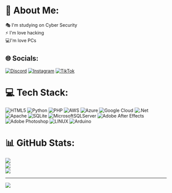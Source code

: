 # 💫 About Me:
🎭 I'm studying on Cyber Security<br>⚡ I'm love hacking<br>💻I'm love PCs


## 🌐 Socials:
[![Discord](https://img.shields.io/badge/Discord-%237289DA.svg?logo=discord&logoColor=white)](https://discord.gg/https://discord.gg/62GtGC9m) [![Instagram](https://img.shields.io/badge/Instagram-%23E4405F.svg?logo=Instagram&logoColor=white)](https://instagram.com/forsasuke.root) [![TikTok](https://img.shields.io/badge/TikTok-%23000000.svg?logo=TikTok&logoColor=white)](https://tiktok.com/@forsasuke01) 

# 💻 Tech Stack:
![HTML5](https://img.shields.io/badge/html5-%23E34F26.svg?style=flat&logo=html5&logoColor=white) ![Python](https://img.shields.io/badge/python-3670A0?style=flat&logo=python&logoColor=ffdd54) ![PHP](https://img.shields.io/badge/php-%23777BB4.svg?style=flat&logo=php&logoColor=white) ![AWS](https://img.shields.io/badge/AWS-%23FF9900.svg?style=flat&logo=amazon-aws&logoColor=white) ![Azure](https://img.shields.io/badge/azure-%230072C6.svg?style=flat&logo=azure-devops&logoColor=white) ![Google Cloud](https://img.shields.io/badge/Google%20Cloud-%234285F4.svg?style=flat&logo=google-cloud&logoColor=white) ![.Net](https://img.shields.io/badge/.NET-5C2D91?style=flat&logo=.net&logoColor=white) ![Apache](https://img.shields.io/badge/apache-%23D42029.svg?style=flat&logo=apache&logoColor=white) ![SQLite](https://img.shields.io/badge/sqlite-%2307405e.svg?style=flat&logo=sqlite&logoColor=white) ![MicrosoftSQLServer](https://img.shields.io/badge/Microsoft%20SQL%20Sever-CC2927?style=flat&logo=microsoft%20sql%20server&logoColor=white) ![Adobe After Effects](https://img.shields.io/badge/Adobe%20After%20Effects-9999FF.svg?style=flat&logo=Adobe%20After%20Effects&logoColor=white) ![Adobe Photoshop](https://img.shields.io/badge/adobephotoshop-%2331A8FF.svg?style=flat&logo=adobephotoshop&logoColor=white) ![LINUX](https://img.shields.io/badge/Linux-FCC624?style=flat&logo=linux&logoColor=black) ![Arduino](https://img.shields.io/badge/-Arduino-00979D?style=flat&logo=Arduino&logoColor=white)
# 📊 GitHub Stats:
![](https://github-readme-stats.vercel.app/api?username=ForSasuke&theme=dark&hide_border=true&include_all_commits=true&count_private=false)<br/>
![](https://github-readme-streak-stats.herokuapp.com/?user=ForSasuke&theme=dark&hide_border=true)<br/>
![](https://github-readme-stats.vercel.app/api/top-langs/?username=ForSasuke&theme=dark&hide_border=true&include_all_commits=true&count_private=false&layout=compact)

---
[![](https://visitcount.itsvg.in/api?id=ForSasuke&icon=2&color=12)](https://visitcount.itsvg.in)

<!-- Proudly created with GPRM ( https://gprm.itsvg.in ) -->
